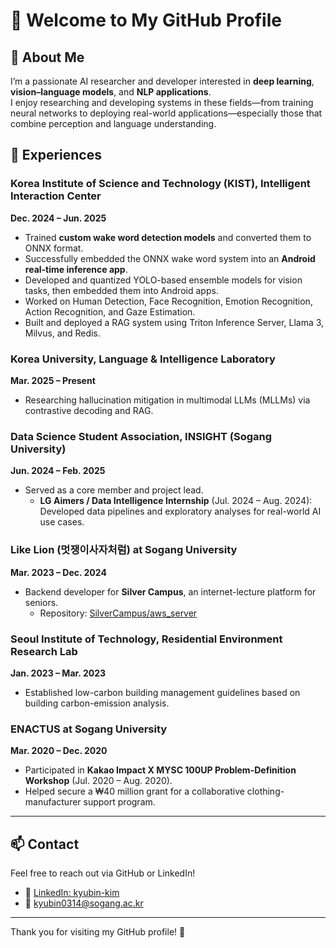 # 👋 Welcome to My GitHub Profile

## 🚀 About Me
I’m a passionate AI researcher and developer interested in **deep learning**, **vision–language models**, and **NLP applications**.  
I enjoy researching and developing systems in these fields—from training neural networks to deploying real-world applications—especially those that combine perception and language understanding.

## 📌 Experiences

### Korea Institute of Science and Technology (KIST), Intelligent Interaction Center  
**Dec. 2024 – Jun. 2025**  
- Trained **custom wake word detection models** and converted them to ONNX format.  
- Successfully embedded the ONNX wake word system into an **Android real-time inference app**.  
- Developed and quantized YOLO-based ensemble models for vision tasks, then embedded them into Android apps.  
- Worked on Human Detection, Face Recognition, Emotion Recognition, Action Recognition, and Gaze Estimation.  
- Built and deployed a RAG system using Triton Inference Server, Llama 3, Milvus, and Redis.

### Korea University, Language & Intelligence Laboratory  
**Mar. 2025 – Present**  
- Researching hallucination mitigation in multimodal LLMs (MLLMs) via contrastive decoding and RAG.

### Data Science Student Association, INSIGHT (Sogang University)  
**Jun. 2024 – Feb. 2025**  
- Served as a core member and project lead.  
  - **LG Aimers / Data Intelligence Internship** (Jul. 2024 – Aug. 2024): Developed data pipelines and exploratory analyses for real-world AI use cases.

### Like Lion (멋쟁이사자처럼) at Sogang University  
**Mar. 2023 – Dec. 2024**  
- Backend developer for **Silver Campus**, an internet-lecture platform for seniors.  
  - Repository: [SilverCampus/aws_server](https://github.com/SilverCampus/aws_server)

### Seoul Institute of Technology, Residential Environment Research Lab  
**Jan. 2023 – Mar. 2023**  
- Established low-carbon building management guidelines based on building carbon-emission analysis.

### ENACTUS at Sogang University  
**Mar. 2020 – Dec. 2020**  
- Participated in **Kakao Impact X MYSC 100UP Problem-Definition Workshop** (Jul. 2020 – Aug. 2020).  
- Helped secure a ₩40 million grant for a collaborative clothing-manufacturer support program.

---

## 📫 Contact
Feel free to reach out via GitHub or LinkedIn!  
- 🔗 [LinkedIn: kyubin-kim](https://www.linkedin.com/in/kyubin-kim-49b585336/)  
- 📧 kyubin0314@sogang.ac.kr

---
Thank you for visiting my GitHub profile! 🚀
